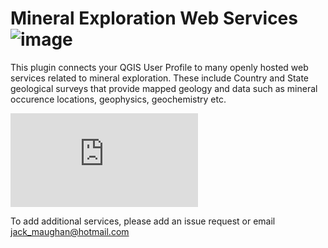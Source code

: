 # Mineral Exploration Web Services ![image]('https://github.com/jack-tuna/Mineral_Exploration_Web_Services/blob/main/icon.png')
This plugin connects your QGIS User Profile to many openly hosted web services related to mineral exploration. These include Country and State geological surveys that provide mapped geology and data such as mineral occurence locations, geophysics, geochemistry etc.

![Table of all available connections](https://github.com/jack-tuna/Mineral_Exploration_Web_Services/blob/main/readme_table.md)

To add additional services, please add an issue request or email jack_maughan@hotmail.com